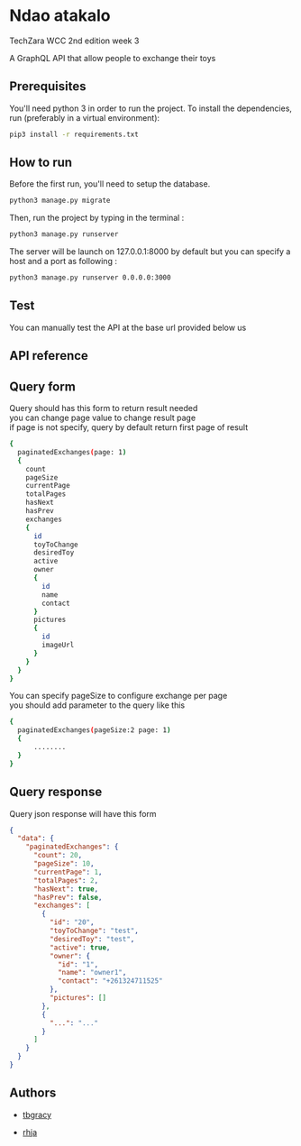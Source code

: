# Ndao atakalo
TechZara WCC 2nd edition week 3

A GraphQL API that allow people to exchange their toys

## Prerequisites
You'll need python 3 in order to run the project.
To install the dependencies, run (preferably in a virtual environment):
```sh
pip3 install -r requirements.txt
```

## How to run
Before the first run, you'll need to setup the database.
```sh
python3 manage.py migrate
```
Then, run the project by typing in the terminal :
``` sh
python3 manage.py runserver
```
The server will be launch on 127.0.0.1:8000 by default but you can specify
a host and a port as following :
```sh
python3 manage.py runserver 0.0.0.0:3000
```

## Test

You can manually test the API at the base url provided below us

## API reference
## Query form
Query should has this form to return result needed  
you can change page value to change result page  
if page is not specify, query by default return first page of result  
```sh
{
  paginatedExchanges(page: 1)
  {
    count
    pageSize
    currentPage
    totalPages
    hasNext
    hasPrev
    exchanges
    {
      id
      toyToChange
      desiredToy
      active
      owner 
      {
        id
        name
        contact
      }
      pictures
      {
        id
        imageUrl
      }
  	}
  }
}
```
You can specify pageSize to configure exchange per page  
you should add parameter to the query like this  
```sh
{
  paginatedExchanges(pageSize:2 page: 1)
  {
      ........
  }
}
```
## Query response
Query json response will have this form
```json
{
  "data": {
    "paginatedExchanges": {
      "count": 20,
      "pageSize": 10,
      "currentPage": 1,
      "totalPages": 2,
      "hasNext": true,
      "hasPrev": false,
      "exchanges": [
        {
          "id": "20",
          "toyToChange": "test",
          "desiredToy": "test",
          "active": true,
          "owner": {
            "id": "1",
            "name": "owner1",
            "contact": "+261324711525"
          },
          "pictures": []
        },
        {
          "...": "..."
        }
      ]
    }
  }
}
```

## Authors

* [tbgracy](https://github.com/tbgracy)

* [rhja](https://github.com/radoheritiana)